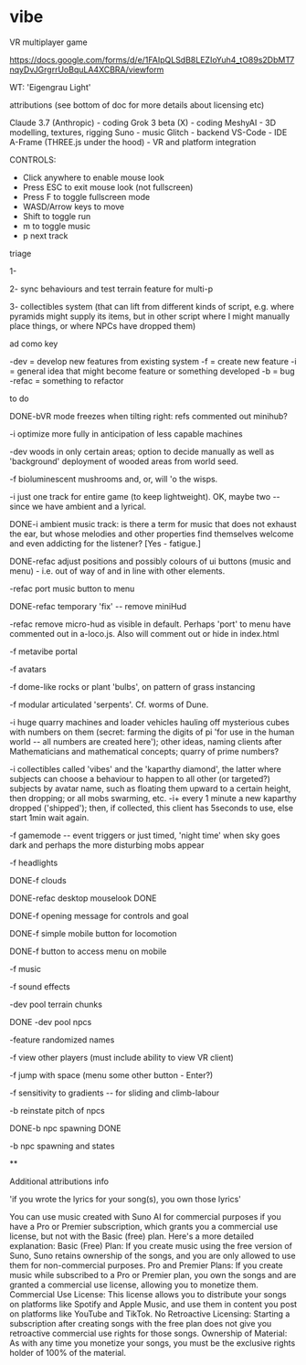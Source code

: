 # vibe
VR multiplayer game

https://docs.google.com/forms/d/e/1FAIpQLSdB8LEZIoYuh4_tO89s2DbMT7nqyDvJGrgrrUoBquLA4XCBRA/viewform

WT: 'Eigengrau Light'

attributions
(see bottom of doc for more details about licensing etc)

Claude 3.7 (Anthropic) - coding
Grok 3 beta (X) - coding
MeshyAI - 3D modelling, textures, rigging
Suno - music
Glitch - backend
VS-Code - IDE
A-Frame (THREE.js under the hood) - VR and platform integration

CONTROLS:
- Click anywhere to enable mouse look
- Press ESC to exit mouse look (not fullscreen)
- Press F to toggle fullscreen mode
- WASD/Arrow keys to move
- Shift to toggle run
- m to toggle music
- p next track

triage

1- 

2- sync behaviours and test terrain feature for multi-p

3- collectibles system (that can lift from different kinds of script, e.g. where pyramids might supply its items, but in other script where I might manually place things, or where NPCs have dropped them)

ad como key

-dev = develop new features from existing system
-f = create new feature
-i = general idea that might become feature or something developed
-b = bug
-refac = something to refactor

to do

DONE-bVR mode freezes when tilting right: refs commented out minihub?

-i optimize more fully in anticipation of less capable machines

-dev woods in only certain areas; option to decide manually as well as 'background' deployment of wooded areas from world seed.

-f bioluminescent mushrooms and, or, will 'o the wisps.

-i just one track for entire game (to keep lightweight). OK, maybe two -- since we have ambient and a lyrical.

DONE-i ambient music track: is there a term for music that does not exhaust the ear, but whose melodies and other properties find themselves welcome and even addicting for the listener?
[Yes - fatigue.]

DONE-refac adjust positions and possibly colours of ui buttons (music and menu) - i.e. out of way of and in line with other elements.

-refac port music button to menu

DONE-refac temporary 'fix' -- remove miniHud

-refac remove micro-hud as visible in default. Perhaps 'port' to menu
have commented out in a-loco.js. Also will comment out or hide in index.html

-f metavibe portal

-f avatars

-f dome-like rocks or plant 'bulbs', on pattern of grass instancing

-f modular articulated 'serpents'. Cf. worms of Dune. 

-i huge quarry machines and loader vehicles hauling off mysterious cubes with numbers on them (secret: farming the digits of pi 'for use in the human world -- all numbers are created here'); other ideas, naming clients after Mathematicians and mathematical concepts; quarry of prime numbers?

-i collectibles called 'vibes' and the 'kaparthy diamond', the latter where subjects can choose a behaviour to happen to all other (or targeted?) subjects by avatar name, such as floating them upward to a certain height, then dropping; or all mobs swarming, etc.
-i+ every 1 minute a new kaparthy dropped ('shipped'); then, if collected, this client has 5seconds to use, else start 1min wait again.

-f gamemode -- event triggers or just timed, 'night time' when sky goes dark and perhaps the more disturbing mobs appear

-f headlights

DONE-f clouds

DONE-refac desktop mouselook DONE

DONE-f opening message for controls and goal

DONE-f simple mobile button for locomotion 

DONE-f button to access menu on mobile

-f music

-f sound effects

-dev pool terrain chunks

DONE -dev pool npcs

-feature randomized names

-f view other players (must include ability to view VR client)

-f jump with space (menu some other button - Enter?)

-f sensitivity to gradients -- for sliding and climb-labour

-b reinstate pitch of npcs

DONE-b npc spawning DONE

-b npc spawning and states


**

Additional attributions info

'if you wrote the lyrics for your song(s), you own those lyrics'

You can use music created with Suno AI for commercial purposes if you have a Pro or Premier subscription, which grants you a commercial use license, but not with the Basic (free) plan. 
Here's a more detailed explanation:
Basic (Free) Plan:
If you create music using the free version of Suno, Suno retains ownership of the songs, and you are only allowed to use them for non-commercial purposes. 
Pro and Premier Plans:
If you create music while subscribed to a Pro or Premier plan, you own the songs and are granted a commercial use license, allowing you to monetize them. 
Commercial Use License:
This license allows you to distribute your songs on platforms like Spotify and Apple Music, and use them in content you post on platforms like YouTube and TikTok. 
No Retroactive Licensing:
Starting a subscription after creating songs with the free plan does not give you retroactive commercial use rights for those songs. 
Ownership of Material:
As with any time you monetize your songs, you must be the exclusive rights holder of 100% of the material. 